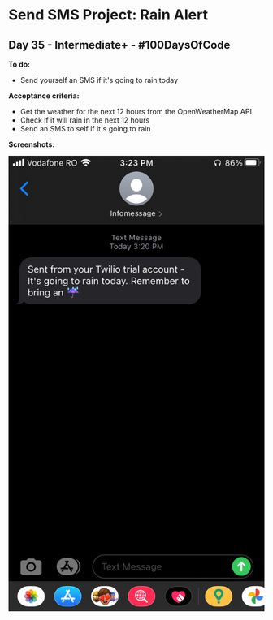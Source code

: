 # Send SMS Project: Rain Alert
## Day 35 - Intermediate+ - \#100DaysOfCode

**To do:**
* Send yourself an SMS if it's going to rain today

**Acceptance criteria:**
* Get the weather for the next 12 hours from the OpenWeatherMap API
* Check if it will rain in the next 12 hours
* Send an SMS to self if it's going to rain

**Screenshots:**

![](https://github.com/adrianurdar/100DaysOfCode-Bootcamp/blob/main/Day-035/Screenshot%202020-12-05%20at%203.23.09%20PM%202.png)
